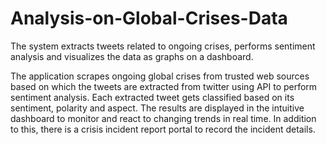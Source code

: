 # Analysis-on-Global-Crises-Data
The system extracts tweets related to ongoing crises, performs sentiment analysis and visualizes the data as graphs on a dashboard.

The application scrapes ongoing global crises from trusted web sources based on which the tweets are extracted from twitter using API to perform sentiment analysis. 
Each extracted tweet gets classified based on its sentiment, polarity and aspect. 
The results are displayed in the intuitive dashboard to monitor and react to changing trends in real time. 
In addition to this, there is a crisis incident report portal to record the incident details.
